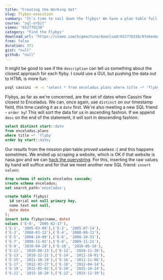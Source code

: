 ```yaml
---
title: "Creating the Working Set"
slug: flybys-execution
summary: "It's time to nail down the flybys! We have a plan table full of Enceladus mission plan goodness - now we just need to figure out how to sift the data correctly."
course: "sql-orbit"
vimeo: "652770230"
category: "Find the Flybys"
download_url: "https://vimeo.com/bigmachine/download/652770230/87e6eabc0a"
free: false
duration: 371
gist: "null"
github: "null"
---
```


It might be good to see if the `description` can tell us something about the closest approach for each flyby. I could use a GUI, but pushing the data out to HTML is more fun:

```sh
psql cassini -H -c "select * from enceladus.plans where title ~* 'flyby'"  > flybys.html && open flybys.html
```

Flybys, as far as we're concerned, are the set of dates when Cassini flew closest to Enceladus. We can, once again, use `distinct` on our timestamp field, this time casting it as a `date` first. We're also meeting a new SQL friend - `order by`! This will sort the data for us in ascending fashion. If we append `desc` on the end of the statement, it will sort in descending fashion:

```sql 
select distinct start::date 
from enceladus.plans 
where title ~* 'flyby' 
order by start::date;
```

Our results from the mission plan table proved useless :( and this happens sometimes. We ended up scraping a website, which is OK if that website is nasa.gov and we can [hack the querystring](https://solarsystem.nasa.gov/missions/cassini/mission/tour/flybys/?page=0&per_page=40&order=publish_date+desc%2Ccreated_at+desc&search=Enceladus&tags=cassini%3Aflybys). For this, inserting the raw values by hand will suffice and for that we meet another new SQL friend: `insert values`:

```sql 
drop schema if exists enceladus cascade;
create schema enceladus;
set search_path='enceladus';

create table flybys(
  id serial not null primary key,
  name text not null,
  date date
);
insert into flybys(name, date)
values ('E-0', '2005-02-17'),
('E-1', '2005-03-09'),('E-2', '2005-07-14'),
('E-3', '2008-03-12'),('E-4', '2008-08-11'),
('E-5', '2008-10-09'),('E-6', '2008-10-31'),
('E-7', '2009-11-02'),('E-8', '2009-11-21'),
('E-9', '2010-04-28'),('E-10', '2010-05-18'),
('E-11', '2010-08-13'),('E-12', '2010-11-30'),
('E-13', '2010-12-21'),('E-14', '2011-10-01'),
('E-15', '2011-10-19'),('E-16', '2011-11-06'),
('E-17', '2012-03-27'),('E-18', '2012-04-14'),
('E-19', '2012-05-02'),('E-20', '2015-10-14'),
('E-21', '2015-10-28'),('E-22', '2015-12-19');
```
